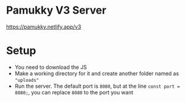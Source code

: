 # Pamukky V3 Server
https://pamukky.netlify.app/v3
# Setup
* You need to download the JS
* Make a working directory for it and create another folder named as `"uploads"`
* Run the server. 
The default port is `8080`, but at the line `const port = 8080;`, you can replace `8080` to the port you want

